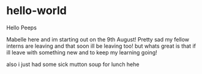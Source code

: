# hello-world

Hello Peeps

Mabelle here and im starting out on the 9th August! Pretty sad my fellow interns are leaving and that soon ill be leaving too! 
but whats great is that if ill leave with something new and to keep my learning going!

also i just had some sick mutton soup for lunch hehe

